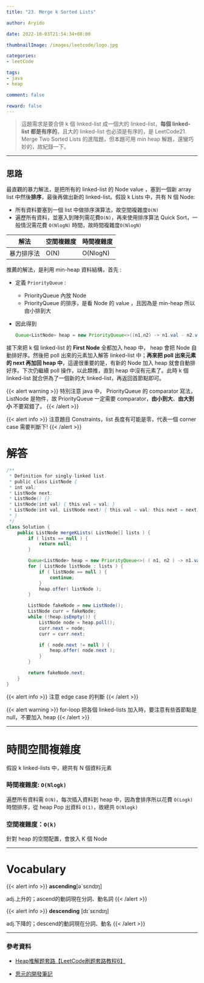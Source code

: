 ```yaml
---
title: "23. Merge k Sorted Lists"

author: Aryido

date: 2022-10-03T21:54:34+08:00

thumbnailImage: /images/leetcode/logo.jpg

categories:
- leetCode

tags:
- java
- heap

comment: false

reward: false
---
```

<!--BODY-->
>這題需求是要合併 k 個 linked-list 成一個大的 linked-list，**每個 linked-list 都是有序的**，且大的 linked-list 也必須是有序的，是 LeetCode21. Merge Two Sorted Lists 的進階題，但本題可用 min heap 解題，還蠻巧妙的，故紀錄一下。
<!--more-->

---

## 思路
最直觀的暴力解法，是把所有的 linked-list 的 Node value ，塞到一個新 array list 中然後**排序**，最後再做出新的 linked-list。假設 k Lists 中，共有 N 個 Node:
- 所有資料要塞到一個 list 中做排序演算法，故空間複雜度```O(N)```
- 遍歷所有資料，並塞入到陣列需花費```O(N)```，再來使用排序算法 Quick Sort，一般情況需花費 ```O(NlogN)``` 時間，故時間複雜度```O(NlogN)```

| 解法             | 空間複雜度 | 時間複雜度 |
|------------------|----------|----------|
| 暴力排序法       | O(N)     | O(NlogN) |

推薦的解法，是利用 min-heap 資料結構，首先 :
- 定義 ```PriorityQueue``` :
  - PriorityQueue 內放 Node
  - PriorityQueue 的排序，是看 Node 的 value ，且因為是 min-heap 所以由小排到大

- 因此得到
    ```java
    Queue<ListNode> heap = new PriorityQueue<>((n1,n2) -> n1.val - n2.val);
    ```

接下來把 k 個 linked-list 的 **First Node** 全都加入 heap 中， heap 會把 Node 自動排好序。然後把 poll 出來的元素加入解答 linked-list 中；**再來把 poll 出來元素的 next 再加回 heap 中**，這邊很重要的是，有新的 Node 加入  heap 就會自動排好序。下次仍繼續 poll 操作，以此類推，直到 heap 中沒有元素了。此時 k 個linked-list 就合併為了一個新的大 linked-list，再返回首節點即可。

{{< alert warning >}}
特別注意 java 中， PriorityQueue 的 comparator 寫法，ListNode 是物件，故 PriorityQueue 一定需要 comparator，**由小到大**、**由大到小** 不要寫錯了。
{{< /alert >}}

{{< alert info >}}
注意題目 Constraints，list 長度有可能是零，代表一個 corner case 需要判斷下!
{{< /alert >}}


# 解答
```java
/**
 * Definition for singly-linked list.
 * public class ListNode {
 * int val;
 * ListNode next;
 * ListNode() {}
 * ListNode(int val) { this.val = val; }
 * ListNode(int val, ListNode next) { this.val = val; this.next = next; }
 * }
 */
class Solution {
	public ListNode mergeKLists( ListNode[] lists ) {
		if ( lists == null ) {
			return null;
		}

		Queue<ListNode> heap = new PriorityQueue<>( ( n1, n2 ) -> n1.val - n2.val );
		for ( ListNode listNode : lists ) {
			if ( listNode == null ) {
				continue;
			}
			heap.offer( listNode );
		}

		ListNode fakeNode = new ListNode();
		ListNode curr = fakeNode;
		while (!heap.isEmpty()) {
			ListNode node = heap.poll();
			curr.next = node;
			curr = curr.next;

			if ( node.next != null ) {
				heap.offer( node.next );
			}
		}

		return fakeNode.next;
	}
}
```

{{< alert info >}}
注意 edge case 的判斷
{{< /alert >}}

{{< alert warning >}}
for-loop 把各個 linked-lists 加入時，要注意有些首節點是 null，不要加入 heap
{{< /alert >}}

---

# 時間空間複雜度
假設 k linked-lists 中，總共有 N 個資料元素
### 時間複雜度: ```O(Nlogk)```
遍歷所有資料需 ```O(N)```，每次插入資料到 heap 中，因為會排序所以花費 ```O(Logk)``` 時間排序，從 heap Pop 出資料 ```O(1)```，故總共 ```O(Nlogk)```

### 空間複雜度：```O(k)```
針對 heap 的空間配置，會放入 K 個 Node

---
# Vocabulary

{{< alert info >}}
**ascending**[əˋsɛndɪŋ]

adj.上升的；ascend的動詞現在分詞、動名詞
{{< /alert >}}

{{< alert info >}}
**descending** [dɪˋsɛndɪŋ]

adj.下降的；descend的動詞現在分詞、動名
{{< /alert >}}


---

### 參考資料

- [Heap堆解题套路【LeetCode刷题套路教程6】](https://www.youtube.com/watch?v=vIXf2M37e0k&list=PLV5qT67glKSErHD66rKTfqerMYz9OaTOs&index=6)

- [思元的開發筆記](https://dev.twsiyuan.com/2017/11/leetcode-merge-k-sorted-lists.html)
